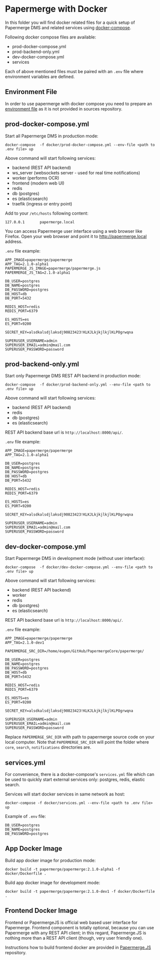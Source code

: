 # Papermerge with Docker

In this folder you will find docker related files for a quick setup of
Papermerge DMS and related services using [docker-compose](https://docs.docker.com/compose/).

Following docker compose files are available:

- prod-docker-compose.yml
- prod-backend-only.yml
- dev-docker-compose.yml
- services

Each of above mentioned files must be paired with an ``.env`` file where
environment variables are defined.


## Environment File

In order to use papermerge with docker compose you need to prepare an [environment
file](https://docs.docker.com/compose/env-file/) as it is not provided
in sources repository.


## prod-docker-compose.yml

Start all Papermerge DMS in production mode:

    docker-compose  -f docker/prod-docker-compose.yml --env-file <path to .env file> up

Above command will start following services:

- backend (REST API backend)
- ws_server (websockets server - used for real time notifications)
- worker (performs OCR)
- frontend (modern web UI)
- redis
- db (postgres)
- es (elasticsearch)
- traefik (ingress or entry point)

Add to your ``/etc/hosts`` following content:

    127.0.0.1       papermerge.local

You can access Papermerge user interface using a web browser like Firefox.
Open your web browser and point it to http://papermerge.local address.

``.env`` file example:

    APP_IMAGE=papermerge/papermerge
    APP_TAG=2.1.0-alpha1
    PAPERMERGE_JS_IMAGE=papermerge/papermerge.js
    PAPERMERGE_JS_TAG=2.1.0-alpha1

    DB_USER=postgres
    DB_NAME=postgres
    DB_PASSWORD=postgres
    DB_HOST=db
    DB_PORT=5432

    REDIS_HOST=redis
    REDIS_PORT=6379

    ES_HOSTS=es
    ES_PORT=9200

    SECRET_KEY=alsdkalsdjlaksdj90823423!KLKJLkjkjlkjlKLPOgrwqna

    SUPERUSER_USERNAME=admin
    SUPERUSER_EMAIL=admin@mail.com
    SUPERUSER_PASSWORD=password


## prod-backend-only.yml

Start only Papermerge DMS REST API backend in production mode:

    docker-compose  -f docker/prod-backend-only.yml --env-file <path to .env file> up

Above command will start following services:

- backend (REST API backend)
- redis
- db (postgres)
- es (elasticsearch)

REST API backend base url is ``http://localhost:8000/api/``.

``.env`` file example:

    APP_IMAGE=papermerge/papermerge
    APP_TAG=2.1.0-alpha1

    DB_USER=postgres
    DB_NAME=postgres
    DB_PASSWORD=postgres
    DB_HOST=db
    DB_PORT=5432

    REDIS_HOST=redis
    REDIS_PORT=6379

    ES_HOSTS=es
    ES_PORT=9200

    SECRET_KEY=alsdkalsdjlaksdj90823423!KLKJLkjkjlkjlKLPOgrwqna

    SUPERUSER_USERNAME=admin
    SUPERUSER_EMAIL=admin@mail.com
    SUPERUSER_PASSWORD=password

## dev-docker-compose.yml

Start Papermerge DMS in development mode (without user interface):

    docker-compose  -f docker/dev-docker-compose.yml --env-file <path to .env file> up

Above command will start following services:

- backend (REST API backend)
- worker
- redis
- db (postgres)
- es (elasticsearch)

REST API backend base url is ``http://localhost:8000/api/``.

``.env`` file example:

    APP_IMAGE=papermerge/papermerge
    APP_TAG=2.1.0-dev1

    PAPERMERGE_SRC_DIR=/home/eugen/GitHub/PapermergeCore/papermerge/

    DB_USER=postgres
    DB_NAME=postgres
    DB_PASSWORD=postgres
    DB_HOST=db
    DB_PORT=5432

    REDIS_HOST=redis
    REDIS_PORT=6379

    ES_HOSTS=es
    ES_PORT=9200

    SECRET_KEY=alsdkalsdjlaksdj90823423!KLKJLkjkjlkjlKLPOgrwqna

    SUPERUSER_USERNAME=admin
    SUPERUSER_EMAIL=admin@mail.com
    SUPERUSER_PASSWORD=password

Replace ``PAPERMERGE_SRC_DIR`` with path to papermerge source code on your
local computer. Note that ``PAPERMERGE_SRC_DIR`` will point the folder where
``core``, ``search``, ``notifications`` directories are.

## services.yml

For convenience, there is a docker-compose's ``services.yml`` file which can
be used to quickly start external services only: postgres, redis, elastic
search.

Services will start docker services in same network as host:

    docker-compose -f docker/services.yml --env-file <path to .env file> up

Example of ``.env`` file:

    DB_USER=postgres
    DB_NAME=postgres
    DB_PASSWORD=postgres


## App Docker Image

Build app docker image for production mode:

    docker build -t papermerge/papermerge:2.1.0-alpha1 -f docker/Dockerfile .

Build app docker image for development mode:

    docker build -t papermerge/papermerge:2.1.0-dev1 -f docker/Dockerfile .


## Frontend Docker Image

Frontend or PapermergeJS is official web based user interface for Papermerge.
Frontend component is totally optional, because you can use Papermerge
with any REST API client; in this regard, Papermerge.JS is nothing more than
a REST API client (though, very user friendly one).

Instructions how to build frontend docker are provided in [Papermerge.JS](https://github.com/papermerge/papermerge.js) repository.
